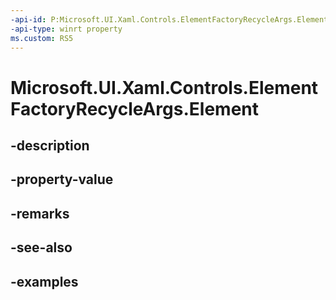 ```yaml
---
-api-id: P:Microsoft.UI.Xaml.Controls.ElementFactoryRecycleArgs.Element
-api-type: winrt property
ms.custom: RS5
---
```


<!-- Property syntax.
public UIElement Element { get;  set; }
-->

# Microsoft.UI.Xaml.Controls.ElementFactoryRecycleArgs.Element

## -description

## -property-value

## -remarks

## -see-also

## -examples

